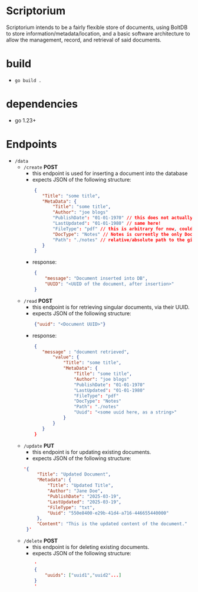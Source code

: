 # Scriptorium

Scriptorium intends to be a fairly flexible store of documents, using BoltDB to store information/metadata/location,
and a basic software architecture to allow the management, record, and retrieval of said documents.

# build
- ```go build .```

# dependencies
- go 1.23+


# Endpoints

- ```/data```
    - ```/create``` **POST**
        - this endpoint is used for inserting a document into the database
        - expects JSON of the following structure:
        ```JSON
            {
               "Title": "some title",
               "MetaData": {
                   "Title": "some title",
                   "Author": "joe blogs"
                   "PublishDate": "01-01-1970" // this does not actually get converted to a date yet!
                   "LastUpdated": "01-01-1980" // same here!
                   "FileType": "pdf" // this is arbitrary for now, could just be another searchable index.
                   "DocType": "Notes" // Notes is currently the only DocType supported. essentially just raw text.
                   "Path": "./notes" // relative/absolute path to the given document
               }
            }
        ```
        - response:
        ```JSON
            {
                "message": "Document inserted into DB",
                "UUID": "<UUID of the document, after insertion>"
            }
        ```
    - ```/read``` **POST**
        - this endpoint is for retrieving singular documents, via their UUID.
        - expects JSON of the following structure:
        ```JSON
            {"uuid": "<Document UUID>"}
        ```
        - response:
        ```JSON
            {
               "message" : "document retrieved",
                   "value": {
                       "Title": "some title",
                       "MetaData": {
                           "Title": "some title",
                           "Author": "joe blogs"
                           "PublishDate": "01-01-1970"
                           "LastUpdated": "01-01-1980"
                           "FileType": "pdf"
                           "DocType": "Notes"
                           "Path": "./notes"
                           "Uuid": "<some uuid here, as a string>"
                       }
                   }
               }
            }
        ```
    - ```/update``` **PUT**
        - this endpoint is for updating existing documents.
        - expects JSON of the following structure:
        ```JSON
        '{
             "Title": "Updated Document",
             "Metadata": {
                 "Title": "Updated Title",
                 "Author": "Jane Doe",
                 "PublishDate": "2025-03-19",
                 "LastUpdated": "2025-03-19",
                 "FileType": "txt",
                 "Uuid": "550e8400-e29b-41d4-a716-446655440000"
             },
             "Content": "This is the updated content of the document."
         }'
        ```
    - ```/delete``` **POST**
        - this endpoint is for deleting existing documents.
        - expects JSON of the following structure:
        ```JSON
            '
            {
                "uuids": ["uuid1","uuid2"...]
            }
            '
        ```
